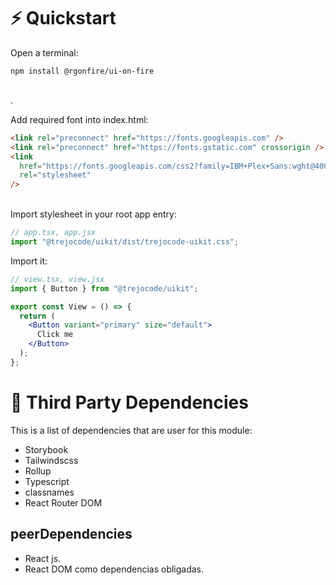 # ⚡️ Quickstart

Open a terminal:
``` 
npm install @rgonfire/ui-on-fire
```
<br/>.

Add required font into index.html:
``` html
<link rel="preconnect" href="https://fonts.googleapis.com" />
<link rel="preconnect" href="https://fonts.gstatic.com" crossorigin />
<link
  href="https://fonts.googleapis.com/css2?family=IBM+Plex+Sans:wght@400;500;600;700&display=swap"
  rel="stylesheet"
/>
``` 
<br/>
Import stylesheet in your root app entry:

``` jsx
// app.tsx, app.jsx
import "@trejocode/uikit/dist/trejocode-uikit.css";
```

Import it:
``` jsx
// view.tsx, view.jsx
import { Button } from "@trejocode/uikit";

export const View = () => {
  return (
    <Button variant="primary" size="default">
      Click me
    </Button>
  );
};
```


# 🌱 Third Party Dependencies

This is a list of dependencies that are user for this module:

- Storybook
- Tailwindscss
- Rollup
- Typescript
- classnames
- React Router DOM

## peerDependencies
- React js.
- React DOM como dependencias obligadas.

